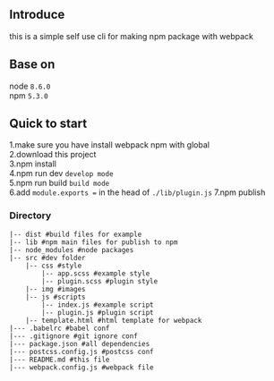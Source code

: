 ## Introduce   

this is a simple self use cli for making npm package with webpack

## Base on

node `8.6.0`   
npm `5.3.0`

## Quick to start

1.make sure you have install webpack npm with global  
2.download this project  
3.npm install  
4.npm run dev `develop mode`    
5.npm run build `build mode`  
6.add `module.exports =` in the head of `./lib/plugin.js`
7.npm publish  

### Directory

```
|-- dist #build files for example
|-- lib #npm main files for publish to npm
|-- node_modules #node packages
|-- src #dev folder  
    |-- css #style  
        |-- app.scss #example style  
        |-- plugin.scss #plugin style  
    |-- img #images
    |-- js #scripts
        |-- index.js #example script
        |-- plugin.js #plugin script
    |-- template.html #html template for webpack
|--- .babelrc #babel conf
|--- .gitignore #git ignore conf
|--- package.json #all dependencies
|--- postcss.config.js #postcss conf
|--- README.md #this file
|--- webpack.config.js #webpack file
```
